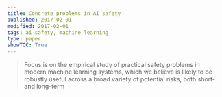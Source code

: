 ```yaml
---
title: Concrete problems in AI safety
published: 2017-02-01
modified: 2017-02-01
tags: ai safety, machine learning
type: paper
showTOC: True
---
```


> Focus is on the empirical study of practical safety problems in modern machine learning systems, which we believe is likely to be robustly useful across a broad variety of potential risks, both short-and long-term
